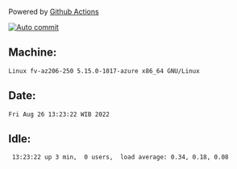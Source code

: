 Powered by [Github Actions](https://github.com/features/actions)

[![Auto commit](https://github.com/hiage/workstation/workflows/Auto%20commit/badge.svg)](https://github.com/hiage/workstation/actions?query=workflow%3A%22Auto+commit%22)

## Machine:
```
Linux fv-az206-250 5.15.0-1017-azure x86_64 GNU/Linux
```
## Date:
```
Fri Aug 26 13:23:22 WIB 2022
```
## Idle:
```
 13:23:22 up 3 min,  0 users,  load average: 0.34, 0.18, 0.08
```
